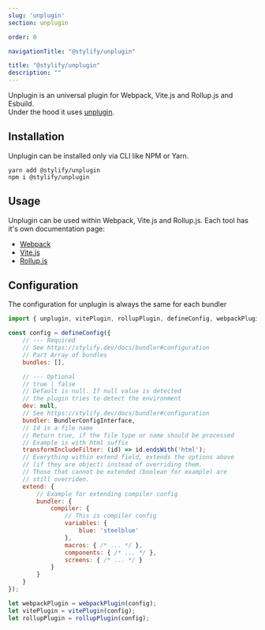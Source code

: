 ```yaml
---
slug: 'unplugin'
section: unplugin

order: 0

navigationTitle: "@stylify/unplugin"

title: "@stylify/unplugin"
description: ""
---
```


Unplugin is an universal plugin for Webpack, Vite.js and Rollup.js and Esbuild.<br>
Under the hood it uses [unplugin](https://github.com/unjs/unplugin).

## Installation
Unplugin can be installed only via CLI like NPM or Yarn.

```
yarn add @stylify/unplugin
npm i @stylify/unplugin
```

## Usage

Unplugin can be used within Webpack, Vite.js and Rollup.js.
Each tool has it's own documentation page:
- [Webpack](/docs/integrations/webpack)
- [Vite.js](/docs/integrations/vitejs)
- [Rollup.js](/docs/integrations/rollupjs)

## Configuration
The configuration for unplugin is always the same for each bundler

```js
import { unplugin, vitePlugin, rollupPlugin, defineConfig, webpackPlugin } from '@stylify/unplugin';

const config = defineConfig({
	// --- Required
	// See https://stylify.dev/docs/bundler#configuration
	// Part Array of bundles
	bundles: [],

	// --- Optional
	// true | false
	// Default is null. If null value is detected
	// the plugin tries to detect the environment
	dev: null,
	// See https://stylify.dev/docs/bundler#configuration
	bundler: BundlerConfigInterface,
	// Id is a file name
	// Return true, if the file type or name should be processed
	// Example is with html suffix
	transformIncludeFilter: (id) => id.endsWith('html');
	// Everything within extend field, extends the options above
	// (if they are object) instead of overriding them.
	// Those that cannot be extended (boolean for example) are
	// still overriden.
	extend: {
		// Example for extending compiler config
		bundler: {
			compiler: {
				// This is compiler config
				variables: {
					blue: 'steelblue'
				},
				macros: { /* ... */ },
				components: { /* ... */ },
				screens: { /* ... */ }
			}
		}
	}
});

let webpackPlugin = webpackPlugin(config);
let vitePlugin = vitePlugin(config);
let rollupPlugin = rollupPlugin(config);
```

<where-to-next package="null" />

